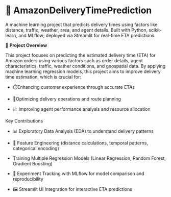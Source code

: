 # 🚚 AmazonDeliveryTimePrediction
A machine learning project that predicts delivery times using factors like distance, traffic, weather, area, and agent details. Built with Python, scikit-learn, and MLflow; deployed via Streamlit for real-time ETA predictions.

📝 **Project Overview**

This project focuses on predicting the estimated delivery time (ETA) for Amazon orders using various factors such as order details, agent characteristics, traffic, weather conditions, and geospatial data.
By applying machine learning regression models, this project aims to improve delivery time estimation, which is crucial for:

* ⏱️Enhancing customer experience through accurate ETAs

* 🚀Optimizing delivery operations and route planning

* 📈 Improving agent performance analysis and resource allocation

Key Contributions

* 📊 Exploratory Data Analysis (EDA) to understand delivery patterns

* 🧮 Feature Engineering (distance calculations, temporal patterns, categorical encoding)

* Training Multiple Regression Models (Linear Regression, Random Forest, Gradient Boosting)

* 🧪 Experiment Tracking with MLflow for model comparison and reproducibility

* 🖼️ Streamlit UI Integration for interactive ETA predictions
